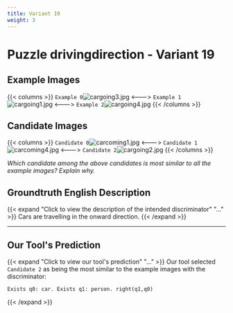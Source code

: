 ```yaml
---
title: Variant 19
weight: 3
---
```


# Puzzle drivingdirection - Variant 19

## Example Images
{{< columns >}}
`Example 0`![cargoing3.jpg](/natscene_data/images/cargoing3.jpg)
<--->
`Example 1`![cargoing1.jpg](/natscene_data/images/cargoing1.jpg)
<--->
`Example 2`![cargoing4.jpg](/natscene_data/images/cargoing4.jpg)
{{< /columns >}}

## Candidate Images
{{< columns >}}
`Candidate 0`![carcoming1.jpg](/natscene_data/images/carcoming1.jpg)
<--->
`Candidate 1`![carcoming4.jpg](/natscene_data/images/carcoming4.jpg)
<--->
`Candidate 2`![cargoing2.jpg](/natscene_data/images/cargoing2.jpg)
{{< /columns >}}

*Which candidate among the above candidates is most similar to all the example images? Explain why.*

## Groundtruth English Description

{{< expand "Click to view the description of the intended discriminator" "..." >}}
Cars are travelling in the onward direction.
{{< /expand >}}

---



## Our Tool's Prediction

{{< expand "Click to view our tool's prediction" "..." >}}
Our tool selected `Candidate 2` as being the most similar to the example images with the discriminator:
```plaintext
Exists q0: car. Exists q1: person. right(q1,q0)
```
{{< /expand >}}
